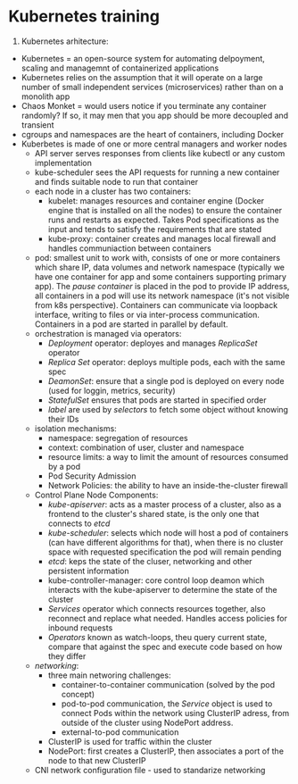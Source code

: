# Kubernetes training

1. Kubernetes arhitecture:
 -  Kubernetes = an open-source system for automating delpoyment, scaling and managemnt of containerized applications
 -  Kubernetes relies on the assumption that it will operate on a large number of small independent services (microservices) rather than on a monolith app
 -  Chaos Monket = would users notice if you terminate any container randomly? If so, it may men that you app should be more decoupled and transient
 -  cgroups and namespaces are the heart of containers, including Docker
 -  Kuberbetes is made of one or more central managers and worker nodes
     - API server serves responses from clients like kubectl or any custom implementation
     - kube-scheduler sees the API requests for running a new container and finds suitable node to run that container 
     - each node in a cluster has two containers:
        - kubelet: manages resources and container engine (Docker engine that is installed on all the nodes) to ensure the container runs and restarts as expected. Takes Pod specifications as the input and tends to satisfy the requirements that are stated
        - kube-proxy: container creates and manages local firewall and handles communiaction between containers 
     - pod: smallest unit to work with, consists of one or more containers which share IP, data volumes and network namespace (typically we have one container for app and some containers supporting primary app). The *pause container* is placed in the pod to provide IP address, all containers in a pod will use its network namespace (it's not visible from k8s perspective). Containers can communicate via loopback interface, writing to files or via inter-process communication. 
     Containers in a pod are started in parallel by default. 
     - orchestration is managed via operators:
        - *Deployment* operator: deployes and manages *ReplicaSet* operator
        - *Replica Set* operator: deploys multiple pods, each with the same spec 
        - *DeamonSet*: ensure that a single pod is deployed on every node (used for loggin, metrics, security)
        - *StatefulSet* ensures that pods are started in specified order
        - *label* are used by *selectors* to fetch some object without knowing their IDs
     - isolation mechanisms:
        - namespace: segregation of resources
        - context: combination of user, cluster and namespace
        - resource limits: a way to limit the amount of resources consumed by a pod
        - Pod Security Admission
        - Network Policies: the ability to have an inside-the-cluster firewall
     - Control Plane Node Components:
        - *kube-apiserver*: acts as a master process of a cluster, also as a frontend to the cluster's shared state, is the only one that connects to *etcd*
        - *kube-scheduler*: selects which node will host a pod of containers (can have different algorithms for that), when there is no cluster space with requested specification the pod will remain pending 
        - *etcd*: keps the state of the cluser, networking and other persistent information
        - kube-controller-manager: core control loop deamon which interacts with the kube-apiserver to determine the state of the cluster 
        - *Services* operator which connects resources together, also reconnect and replace what needed. Handles access policies for inbound requests
        - *Operators* known as watch-loops, theu query current state, compare that against the spec and execute code based on how they differ
    - *networking*:
        - three main networing challenges:
            - container-to-container communication (solved by the pod concept)
            - pod-to-pod communication, the *Service* object is used to connect Pods within the network using ClusterIP adress, from outside of the cluster using NodePort address. 
            - external-to-pod communication
        - ClusterIP is used for traffic within the cluster
        - NodePort: first creates a ClusterIP, then associates a port of the node to that new ClusterIP
    - CNI network configuration file - used to standarize networking
